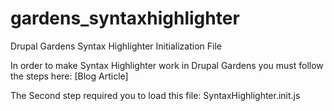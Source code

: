 gardens_syntaxhighlighter
=========================

Drupal Gardens Syntax Highlighter Initialization File

In order to make Syntax Highlighter work in Drupal Gardens you must follow the steps here: [Blog Article]

The Second step required you to load this file: SyntaxHighlighter.init.js
